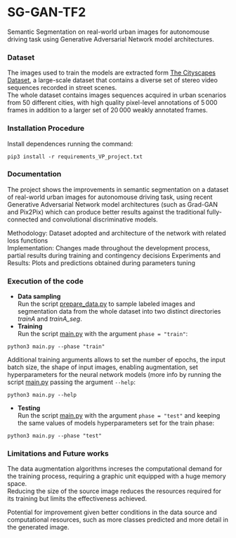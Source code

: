 # SG-GAN-TF2
Semantic Segmentation on real-world urban images for autonomouse driving task using Generative Adversarial Network model architectures.

### Dataset
The images used to train the models are extracted form [The Cityscapes Dataset](https://www.cityscapes-dataset.com/), a large-scale dataset that contains a diverse set of stereo video sequences recorded in street scenes.  
The whole dataset contains images sequences acquired in urban scenarios from 50 different cities, with high quality pixel-level annotations of 5 000 frames in addition to a larger set of 20 000 weakly annotated frames.

### Installation Procedure
Install dependences running the command:
```
pip3 install -r requirements_VP_project.txt
```

### Documentation
The project shows the improvements in semantic segmentation on a dataset of real-world urban images for autonomouse driving task, using recent Generative Adversarial Network model architectures (such as Grad-GAN and Pix2Pix) which can produce better results against the traditional fully-connected and convolutional discriminative models.  

Methodology: Dataset adopted and architecture of the network with related loss functions	
Implementation: Changes made throughout the development process, partial results during training and contingency decisions
Experiments and Results: Plots and predictions obtained during parameters tuning

### Execution of the code
- **Data sampling**  
Run the script [prepare_data.py](prepare_data.py) to sample labeled images and segmentation data from the whole dataset into two distinct directories *trainA* and *trainA_seg*.
- **Training**  
Run the script [main.py](main.py) with the argument `phase = "train"`:
```
python3 main.py --phase "train"
```
Additional training arguments allows to set the number of epochs, the input batch size, the shape of input images, enabling augmentation, set hyperparameters for the neural network models (more info by running the script [main.py](main.py) passing the argument `--help`:
```
python3 main.py --help
```
- **Testing**  
Run the script [main.py](main.py) with the argument `phase = "test"` and keeping the same values of models hyperparameters set for the train phase:
```
python3 main.py --phase "test"
```
### Limitations and Future works
The data augmentation algorithms increses the computational demand for the training process, requiring a graphic unit equipped with a huge memory space.  
Reducing the size of the source image reduces the resources required for its training but limits the effectiveness achieved.  
  
Potential for improvement given better conditions in the data source and computational resources, such as more classes predicted and more detail in the generated image.

